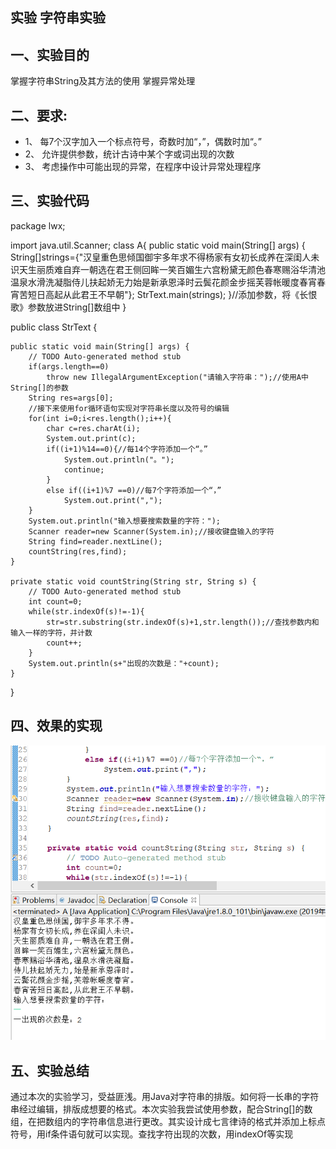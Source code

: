 ## 实验  字符串实验

## 一、实验目的
掌握字符串String及其方法的使用
掌握异常处理
## 二、要求:
* 1、    每7个汉字加入一个标点符号，奇数时加“，”，偶数时加“。”
* 2、	允许提供参数，统计古诗中某个字或词出现的次数
* 3、	考虑操作中可能出现的异常，在程序中设计异常处理程序

## 三、实验代码  

package lwx;

import java.util.Scanner;
class A{
	public static void main(String[] args) {
		String[]strings={"汉皇重色思倾国御宇多年求不得杨家有女初长成养在深闺人未识天生丽质难自弃一朝选在君王侧回眸一笑百媚生六宫粉黛无颜色春寒赐浴华清池温泉水滑洗凝脂侍儿扶起娇无力始是新承恩泽时云鬓花颜金步摇芙蓉帐暖度春宵春宵苦短日高起从此君王不早朝"};
		StrText.main(strings);
	}//添加参数，将《长恨歌》参数放进String[]数组中
}

public class StrText {

	public static void main(String[] args) {
		// TODO Auto-generated method stub
		if(args.length==0)
			throw new IllegalArgumentException("请输入字符串：");//使用A中String[]的参数
		String res=args[0];
		//接下来使用for循环语句实现对字符串长度以及符号的编辑
		for(int i=0;i<res.length();i++){
			char c=res.charAt(i);
			System.out.print(c);
			if((i+1)%14==0){//每14个字符添加一个“。”
				System.out.println("。");
				continue;
			}
			else if((i+1)%7 ==0)//每7个字符添加一个“，”
				System.out.print(",");
		}
		System.out.println("输入想要搜索数量的字符：");
		Scanner reader=new Scanner(System.in);//接收键盘输入的字符
		String find=reader.nextLine();
		countString(res,find);
	}

	private static void countString(String str, String s) {
		// TODO Auto-generated method stub
		int count=0;
		while(str.indexOf(s)!=-1){
			str=str.substring(str.indexOf(s)+1,str.length());//查找参数内和输入一样的字符，并计数
			count++;
		}
		System.out.println(s+"出现的次数是："+count);
	}
}

## 四、效果的实现
![image](https://github.com/ghostlwx/lwxku/blob/master/three.png)
## 五、实验总结   
通过本次的实验学习，受益匪浅。用Java对字符串的排版。如何将一长串的字符串经过编辑，排版成想要的格式。本次实验我尝试使用参数，配合String[]的数组，在把数组内的字符串信息进行更改。其实设计成七言律诗的格式并添加上标点符号，用if条件语句就可以实现。查找字符出现的次数，用indexOf等实现
